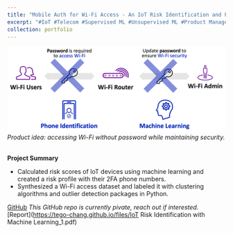 ```yaml
---
title: "Mobile Auth for Wi-Fi Access - An IoT Risk Identification and Prevention Framework"
excerpt: "#IoT #Telecom #Supervised ML #Unsupervised ML #Product Management"
collection: portfolio
---
```


![Product Idea](/images/Mobile-Auth-Wifi-Access-50pct.png)
*Product idea: accessing Wi-Fi without password while maintaining security.*<br/><br/>

**Project Summary**
* Calculated risk scores of IoT devices using machine learning and created a risk profile with their 2FA phone numbers.
* Synthesized a Wi-Fi access dataset and labeled it with clustering algorithms and outlier detection packages in Python.


[GitHub](https://github.com/Tego-Chang/An-IoT-Risk-Prevention-Framework---Mobile-Auth-for-Wi-Fi-Access) *This GitHub repo is currently pivate, reach out if interested.* <br/>
[Report](https://tego-chang.github.io/files/IoT Risk Identification with Machine Learning_1.pdf)
